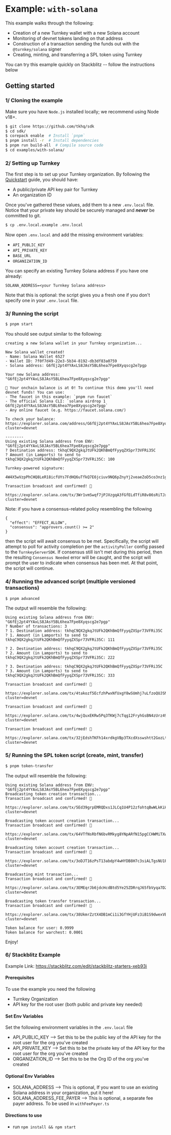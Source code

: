 # Example: `with-solana`

This example walks through the following:

- Creation of a new Turnkey wallet with a new Solana account
- Monitoring of devnet tokens landing on that address
- Construction of a transaction sending the funds out with the `@turnkey/solana` signer
- Creating, minting, and transferring a SPL token using Turnkey

You can try this example quickly on Stackblitz -- follow the instructions below

## Getting started

### 1/ Cloning the example

Make sure you have `Node.js` installed locally; we recommend using Node v18+.

```bash
$ git clone https://github.com/tkhq/sdk
$ cd sdk/
$ corepack enable  # Install `pnpm`
$ pnpm install -r  # Install dependencies
$ pnpm run build-all  # Compile source code
$ cd examples/with-solana/
```

### 2/ Setting up Turnkey

The first step is to set up your Turnkey organization. By following the [Quickstart](https://docs.turnkey.com/getting-started/quickstart) guide, you should have:

- A public/private API key pair for Turnkey
- An organization ID

Once you've gathered these values, add them to a new `.env.local` file. Notice that your private key should be securely managed and **_never_** be committed to git.

```bash
$ cp .env.local.example .env.local
```

Now open `.env.local` and add the missing environment variables:

- `API_PUBLIC_KEY`
- `API_PRIVATE_KEY`
- `BASE_URL`
- `ORGANIZATION_ID`

You can specify an existing Turnkey Solana address if you have one already:

```
SOLANA_ADDRESS=<your Turnkey Solana address>
```

Note that this is optional: the script gives you a fresh one if you don't specify one in your `.env.local` file.

### 3/ Running the script

```bash
$ pnpm start
```

You should see output similar to the following:

```
creating a new Solana wallet in your Turnkey organization...

New Solana wallet created!
- Name: Solana Wallet 6527
- Wallet ID: 7f0f7d49-22e3-5b34-8192-db3df83a0759
- Solana address: G6fEj2pt4YYAxLS8JAsY5BL6hea7Fpe8Xyqscg2e7pgp

Your new Solana address: "G6fEj2pt4YYAxLS8JAsY5BL6hea7Fpe8Xyqscg2e7pgp"

💸 Your onchain balance is at 0! To continue this demo you'll need devnet funds! You can use:
- The faucet in this example: `pnpm run faucet`
- The official Solana CLI: `solana airdrop 1 G6fEj2pt4YYAxLS8JAsY5BL6hea7Fpe8Xyqscg2e7pgp`
- Any online faucet (e.g. https://faucet.solana.com/)

To check your balance: https://explorer.solana.com/address/G6fEj2pt4YYAxLS8JAsY5BL6hea7Fpe8Xyqscg2e7pgp?cluster=devnet

--------
Using existing Solana address from ENV: "G6fEj2pt4YYAxLS8JAsY5BL6hea7Fpe8Xyqscg2e7pgp"
? Destination address: tkhqC9QX2gkqJtUFk2QKhBmQfFyyqZXSpr73VFRi35C
? Amount (in Lamports) to send to tkhqC9QX2gkqJtUFk2QKhBmQfFyyqZXSpr73VFRi35C: 100

Turnkey-powered signature:
        4W4X5wVzpPhCHQ8LeR18icfUYs7FdHQ6uTfkQ7E6jciuv9NQ6pZnyYj2veaeZoD5co3nz1gzBdZ2v6c4LXLjiTBm

Transaction broadcast and confirmed! 🎉
        https://explorer.solana.com/tx/3Wr1vmSwqf7jPJXzgqA3fGfELdTfiR8v86sRiTJxNYT4KYEcadQjceFsN8BoHQZqb6mnuqsJsgHdk6i8Sj8YtmVr?cluster=devnet
```

Note: if you have a consensus-related policy resembling the following

```
{
  "effect": "EFFECT_ALLOW",
  "consensus": "approvers.count() >= 2"
}
```

then the script will await consensus to be met. Specifically, the script will attempt to poll for activity completion per the `activityPoller` config passed to the `TurnkeyServerSDK`. If consensus still isn't met during this period, then the resulting `Consensus Needed` error will be caught, and the script will prompt the user to indicate when consensus has been met. At that point, the script will continue.

### 4/ Running the advanced script (multiple versioned transactions)

```bash
$ pnpm advanced
```

The output will resemble the following:

```
Using existing Solana address from ENV: "G6fEj2pt4YYAxLS8JAsY5BL6hea7Fpe8Xyqscg2e7pgp"
? Number of transactions: 3
? 1. Destination address: tkhqC9QX2gkqJtUFk2QKhBmQfFyyqZXSpr73VFRi35C
? 1. Amount (in Lamports) to send to tkhqC9QX2gkqJtUFk2QKhBmQfFyyqZXSpr73VFRi35C: 111

? 2. Destination address: tkhqC9QX2gkqJtUFk2QKhBmQfFyyqZXSpr73VFRi35C
? 2. Amount (in Lamports) to send to tkhqC9QX2gkqJtUFk2QKhBmQfFyyqZXSpr73VFRi35C: 222

? 3. Destination address: tkhqC9QX2gkqJtUFk2QKhBmQfFyyqZXSpr73VFRi35C
? 3. Amount (in Lamports) to send to tkhqC9QX2gkqJtUFk2QKhBmQfFyyqZXSpr73VFRi35C: 333

Transaction broadcast and confirmed! 🎉
        https://explorer.solana.com/tx/4takozf5EcfzhPwxNfUxgY8wSUmhj7uLfzoQUJSND13wK4P2yQEZSfhEdHELyRZ1ZrPFcHBSAscQBtfwcY6FvB5t?cluster=devnet

Transaction broadcast and confirmed! 🎉
        https://explorer.solana.com/tx/4wjQuxEKRw5Pq3TKWj7cTqg12FryhGsBN4zUrz49vDeRQnkAVGKnZFEP5ka8Zs2RxrdNyRACBCBjs63fKnQGoGve?cluster=devnet

Transaction broadcast and confirmed! 🎉
        https://explorer.solana.com/tx/32jEdshTKFh14xrdkgVBp3TXcdXsswshtt2GozLtz7bauYeuwfDfChrHW9G5GDU5H7Q8FxpjKpokAoH39jiGUDAC?cluster=devnet
```

### 5/ Running the SPL token script (create, mint, transfer)

```bash
$ pnpm token-transfer
```

The output will resemble the following:

```
Using existing Solana address from ENV: "G6fEj2pt4YYAxLS8JAsY5BL6hea7Fpe8Xyqscg2e7pgp"
Broadcasting token creation transaction...
Transaction broadcast and confirmed! 🎉
        https://explorer.solana.com/tx/5Ed39grpEMRQDxs1JLCq1U4P12zfohtqBwWLkKiHtU3e9avsG2hHnrTNmc7EiAhhAQFNkN3dbAEoPqpdxgvqKDhY?cluster=devnet

Broadcasting token account creation transaction...
Transaction broadcast and confirmed! 🎉
        https://explorer.solana.com/tx/64VTfNsRbfN6bvRMkyg8YNpARfN15pgCCHWMiTXwJ8obfhoCh8LzdcSJZ3RaYWPdZSyhzcuMuBEH6dwEVTykSN9m?cluster=devnet

Broadcasting token account creation transaction...
Transaction broadcast and confirmed! 🎉
        https://explorer.solana.com/tx/3oDJT16zPsT13abdpY4wHYDB8H7c3siALTgsNU1FT8FdXJUM1a1TLYGtvpugA22oPc9oAugVUJ9GkXazBTDa4ozQ?cluster=devnet

Broadcasting mint transaction...
Transaction broadcast and confirmed! 🎉
        https://explorer.solana.com/tx/3EMEqrJb6jdcHcdBtd5Ye25ZDRrqJ65fbVyqa7DZ3J83dNL5jHfurQDNBZSmmkQdChymhUSdtkVSwThn6avBuN7L?cluster=devnet

Broadcasting token transfer transaction...
Transaction broadcast and confirmed! 🎉
        https://explorer.solana.com/tx/38UkmrZztX4DB1mCi1i3GfYHjUFz3iB1S9dwexVBEzSvgEshEV3aUxrmNjWzToYjjKXnKDBv1tRWXpK1JhU3MFoB?cluster=devnet

Token balance for user: 0.9999
Token balance for warchest: 0.0001
```

Enjoy!

### 6/ Stackblitz Example

Example Link: https://stackblitz.com/edit/stackblitz-starters-xeb93i

#### Prerequisites

To use the example you need the following

- Turnkey Organization
- API key for the root user (both public and private key needed)

#### Set Env Variables

Set the following environment variables in the `.env.local` file

- API_PUBLIC_KEY --> Set this to be the public key of the API key for the root user for the org you've created
- API_PRIVATE_KEY --> Set this to be the private key of the API key for the root user for the org you've created
- ORGANIZATION_ID --> Set this to be the Org ID of the org you've created

#### Optional Env Variables

- SOLANA_ADDRESS --> This is optional, If you want to use an existing Solana address in your organization, put it here!
- SOLANA_ADDRESS_FEE_PAYER --> This is optional, a separate fee payer address. To be used in `withFeePayer.ts`

#### Directions to use

- run `npm install && npm start`
